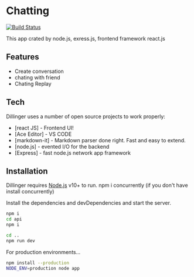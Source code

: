 # Chatting

[![Build Status](https://travis-ci.org/joemccann/dillinger.svg?branch=master)](https://travis-ci.org/joemccann/dillinger)

This app crated by node.js, exress.js, frontend framework react.js

## Features

- Create conversation
- chating with friend
- Chating Replay

## Tech

Dillinger uses a number of open source projects to work properly:

- [react JS] - Frontend UI!
- [Ace Editor] - VS CODE
- [markdown-it] - Markdown parser done right. Fast and easy to extend.
- [node.js] - evented I/O for the backend
- [Express] - fast node.js network app framework

## Installation

Dillinger requires [Node.js](https://nodejs.org/) v10+ to run.
npm i concurrently (if you don't have install concurrently)

Install the dependencies and devDependencies and start the server.

```sh
npm i
cd api
npm i

cd ..
npm run dev
```

For production environments...

```sh
npm install --production
NODE_ENV=production node app
```
